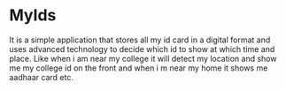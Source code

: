 # MyIds

It is a simple application that stores all my id card in a digital format and uses advanced technology to decide which id to show at which time and place. Like when i am near my college it will detect my location and show me my college id on the front and when i m near my home it shows me aadhaar card etc.
